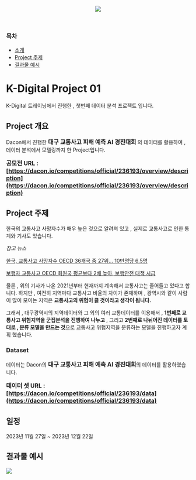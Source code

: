 <p align='center'>
    <img src="/kkh3363/K-digital project 01.png">
</p>
<br>

### 목차
- [소개](#intro)
- [Project 주제](#subject)
- [결과물 예시](#result)

# K-Digital Project 01

K-Digital 트레이닝에서 진행한 , 첫번째 데이터 분석 프로젝트 입니다.

## <a id='intro'>Project 개요</a>

Dacon에서 진행한 <font size="3"><b>대구 교통사고 피해 예측 AI 경진대회</b></font> 의 데이터를 활용하여 , 데이터 분석에서 모델링까지 한 Project입니다.

<font size="3"><b>공모전 URL : [https://dacon.io/competitions/official/236193/overview/description](https://dacon.io/competitions/official/236193/overview/description)</b></font>

## <a id='subject'>Project 주제</a>

한국의 교통사고 사망자수가 매우 높은 것으로 알려져 있고 , 실제로 교통사고로 인한 통계와 기사도 있습니다.

_참고 뉴스_

[한국, 교통사고 사망자수 OECD 36개국 중 27위… 10만명당 6.5명](https://www.safetynews.co.kr/news/articleView.html?idxno=209365)

[보행자 교통사고 OECD 회원국 평균보다 2배 높아, 보행안전 대책 시급](https://m.boannews.com/html/detail.html?tab_type=1&idx=103316)

물론 , 위의 기사가 나온 2021년부터 현재까지 계속해서 교통사고는 줄어들고 있다고 합니다. 하지만 , 여전히 지역마다 교통사고 비율의 차이가 존재하며 , 광역시와 같이 사람이 많이 모이는 지역은 <b>교통사고의 위험이 클 것이라고 생각이 됩니다.</b>

그래서 , 대구광역시의 지역데이터와 그 외의 여러 교통데이터를 이용해서 , <b>1번째로 교통사고 위험지역을 군집분석을 진행하여 나누고</b> , 그리고 <b>2번째로 나뉘어진 데이터를 토대로 , 분류 모델을 만드는 것</b>으로 교통사고 위험지역을 분류하는 모델을 진행하고자 계획 했습니다.

### Dataset
데이터는 Dacon의 <font size="3"><b>대구 교통사고 피해 예측 AI 경진대회</b></font>의 데이터를 활용하였습니다.

<font size="3"><b>데이터 셋 URL : [https://dacon.io/competitions/official/236193/data](https://dacon.io/competitions/official/236193/data)</b></font>

## 일정
2023년 11월 27일 ~ 2023년 12월 22일

## <a id='result'>결과물 예시</a>
<img src="/kkh3363/pdf_1.png">
